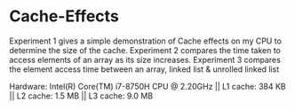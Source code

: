 ﻿# Cache-Effects
Experiment 1 gives a simple demonstration of Cache effects on my CPU to determine the size of the cache.
Experiment 2 compares the time taken to access elements of an array as its size increases.
Experiment 3 compares the element access time between an array, linked list & unrolled linked list

Hardware: Intel(R) Core(TM) i7-8750H CPU @ 2.20GHz
    	 || L1 cache: 384 KB
    	 || L2 cache: 1.5 MB
    	 || L3 cache: 9.0 MB
